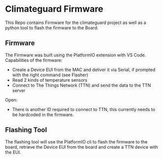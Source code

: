 # Climateguard Firmware
This Repo contains Firmware for the climateguard project as  well as a python tool to flash the firmware to the Board.

## Firmware
The Firmware was built using the PlatformIO extension with VS Code. 
Capabilities of the firmware:
- Create a Device EUI from the MAC and deliver it via Serial, if prompted with the right command (see Flasher)
- Read 2 kinds of temperature sensors 
- Connect to The Things Network (TTN) and send the data to the TTN server

Open:
- There is another ID required to connect to TTN, this currently needs to be hardcoded in the firmware.

## Flashing Tool
The flashing tool will use the PlatformIO cli to flash the firmware to the board, retrieve the Device EUI from the board and create a TTN device with the EUI.